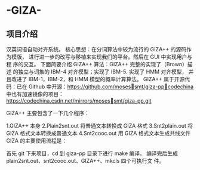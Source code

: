 # -GIZA-
## 项目介绍
汉英词语自动对齐系统。
核心思想：在分词算法中较为流行的 GIZA++ 的源码作为模版，
进行进一步的改写与移植来实现我们的平台。然后在 GUI 中实现用户与程
序的交互。
下面简要介绍 GIZA++ 算法：GIZA++ 完整的实现了（Brown）描述
的独立与词集的 IBM-4 对齐模型；实现了 IBM-5. 实现了 HMM 对齐模型，
并且改进了 IBM-1，IBM-2，和 HMM 模型的概率计算算法。
GIZA++ 属于开源代码：已在 Github 中开源：https://github.com/mosessmt/giza-pp，codechina 中也有加速镜像的项目：https://codechina.csdn.net/mirrors/mosessmt/giza-pp.git

GIZA++ 主要包含了一下几个程序：

1.GIZA++ 本身
2.Plain2snt.out 将普通文本转换成 GIZA 格式
3.Snt2plain.out 将 GIZA 格式文本转换成普通文本
4.Snt2cooc.out 用 GIZA 格式文本生成共线文件
GIZA 的主要使用流程是：

首先 git 下来项目，cd 到 giza-pp 目录下进行 make 编译。
编译完后生成 plain2snt.out、snt2cooc.out、GIZA++、mkcls 四个可执行文
件。
